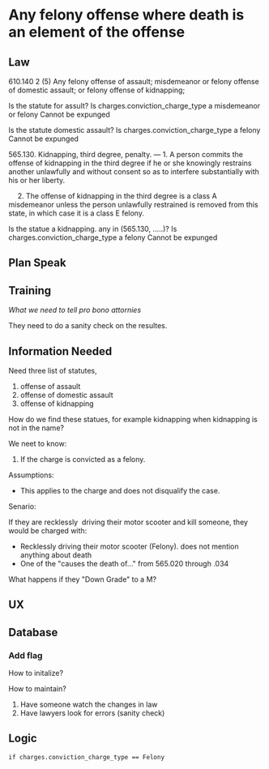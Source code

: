 # Any felony offense where death is an element of the offense

## Law

610.140 2 (5)  Any felony offense of assault; misdemeanor or felony offense of domestic assault; or felony offense of kidnapping;

Is the statute for assult?
   Is charges.conviction_charge_type a misdemeanor or felony
       Cannot be expunged

Is the statute domestic assault?
   Is charges.conviction_charge_type a felony
       Cannot be expunged
       
       
       
565.130.  Kidnapping, third degree, penalty. — 1.  A person commits the offense of kidnapping in the third degree if he or she knowingly restrains another unlawfully and without consent so as to interfere substantially with his or her liberty.

  2.  The offense of kidnapping in the third degree is a class A misdemeanor unless the person unlawfully restrained is removed from this state, in which case it is a class E felony.


Is the statue a kidnapping. any in  (565.130, .....)?
   Is charges.conviction_charge_type a felony
       Cannot be expunged

## Plan Speak

## Training

*What we need to tell pro bono attornies* 

They need to do a sanity check on the resultes.


## Information Needed

Need three list of statutes,  

1. offense of assault
2. offense of domestic assault
3. offense of kidnapping

How do we find these statues, for example kidnapping when kidnapping is not in the name?



We neet to know:

1. If the charge is convicted as a felony.


Assumptions:

* This applies to the charge and does not disqualify the case.
  
Senario:

If they are recklessly  driving their motor scooter and kill someone, they would be charged with:
* Recklessly driving their motor scooter (Felony). does not mention anything about death
* One of the "causes the death of..." from 565.020 through .034

What happens if they "Down Grade" to a M?


## UX


## Database




### Add  flag



How to initalize?



How to maintain?

1. Have someone watch the changes in law
2. Have lawyers look for errors (sanity check)

## Logic

```
if charges.conviction_charge_type == Felony

```

